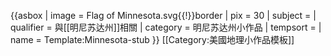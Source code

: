 {{asbox
| image     = Flag of Minnesota.svg{{!}}border
| pix       = 30
| subject   = 
| qualifier = 與[[明尼苏达州]]相關
| category  = 明尼苏达州小作品
| tempsort  = 
| name      = Template:Minnesota-stub
}}<noinclude>
[[Category:美國地理小作品模板]]
</noinclude>